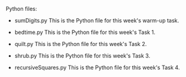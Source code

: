 Python files:

- sumDigits.py
This is the Python file for this week's warm-up task.

- bedtime.py
This is the Python file for this week's Task 1.

- quilt.py
This is the Python file for this week's Task 2.

- shrub.py
This is the Python file for this week's Task 3.

- recursiveSquares.py
This is the Python file for this week's Task 4.
